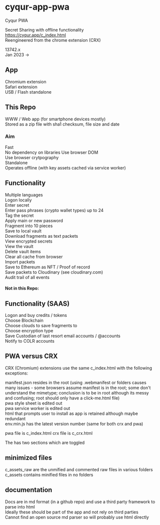 # cyqur-app-pwa
Cyqur PWA

Secret Sharing with offline functionality  
https://cyqur.app/c_index.html  
Reengineered from the chrome extension (CRX)

13742.x  
Jan 2023 -> 
  
## App  
Chromium extension  
Safari extension  
USB / Flash standalone  

## This Repo
WWW / Web app (for smartphone devices mostly)  
Stored as a zip file with sha1 checksum, file size and date 
  
### Aim
Fast  
No dependency on libraries
Use browser DOM  
Use browser crytpography  
Standalone  
Operates offline (with key assets cached via service worker)
  
## Functionality
Multiple languages  
Logon locally  
Enter secret  
Enter pass phrases (crypto wallet types) up to 24  
Tag the secret  
Apply main or new password  
Fragment into 10 pieces  
Save to local vault  
Download fragments as text packets  
View encrypted secrets  
View the vault  
Delete vault items  
Clear all cache from browser  
Import packets  
Save to Ethereum as NFT / Proof of record  
Save packets to Cloudinary (see cloudinary.com)  
Audit trail of all events  
  
#### Not in this Repo:  
## Functionality (SAAS)
Logon and buy credits / tokens  
Choose Blockchain  
Choose clouds to save fragments to  
Choose encryption type  
Save Custodian of last resort email accounts / @accounts  
Notify to COLR accounts  

## PWA versus CRX
CRX (Chromium) extensions use the same c_index.html with the following exceptions:  

manifest.json resides in the root (using .webmanifest or folders causes many issues - some browsers assume manifest is in the root; some don't understand the mimetype; conclusion is to be in root although its messy and confusing; root should only have a click-me.html file)  
pwa style sheet is edited out  
pwa service worker is edited out  
html that prompts user to install as app is retained although maybe redundant  
env.min.js has the latest version number (same for both crx and pwa)  
  
<base href="./c_assets/" />  
pwa file is c_index.html  
crx file is c_crx.html  
  
The <head></head> has two sections which are toggled  
  
## minimized files
c_assets_raw are the unmified and commented raw files in various folders  
c_assets contains minified files in no folders  

## documentation
Docs are in md format (in a github repo) and use a third party framework to parse into html  
Ideally these should be part of the app and not rely on third parties  
Cannot find an open source md parser so will probably use html directly  

